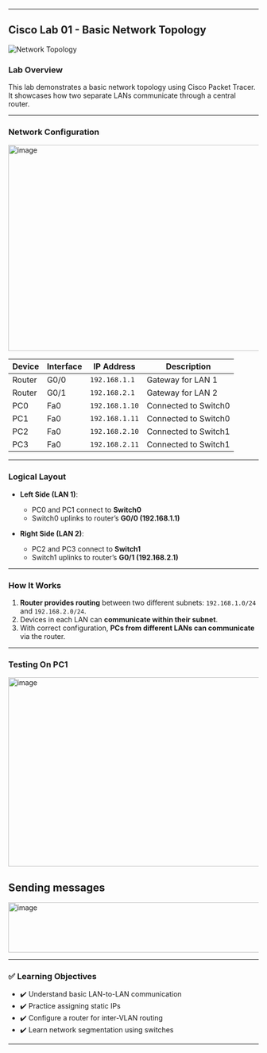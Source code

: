 
---

## Cisco Lab 01 - Basic Network Topology

![Network Topology](./624c9e09-9cbb-4736-84f8-92d40f5f4ab1.png)

### Lab Overview

This lab demonstrates a basic network topology using Cisco Packet Tracer. It showcases how two separate LANs communicate through a central router.

---

### Network Configuration
<img width="846" height="415" alt="image" src="https://github.com/user-attachments/assets/9d5a1ec9-7198-4c00-ad3a-2cc497f0ebd1" />

| Device | Interface | IP Address     | Description          |
| ------ | --------- | -------------- | -------------------- |
| Router | G0/0      | `192.168.1.1`  | Gateway for LAN 1    |
| Router | G0/1      | `192.168.2.1`  | Gateway for LAN 2    |
| PC0    | Fa0       | `192.168.1.10` | Connected to Switch0 |
| PC1    | Fa0       | `192.168.1.11` | Connected to Switch0 |
| PC2    | Fa0       | `192.168.2.10` | Connected to Switch1 |
| PC3    | Fa0       | `192.168.2.11` | Connected to Switch1 |

---

### Logical Layout

* **Left Side (LAN 1)**:

  * PC0 and PC1 connect to **Switch0**
  * Switch0 uplinks to router’s **G0/0 (192.168.1.1)**

* **Right Side (LAN 2)**:

  * PC2 and PC3 connect to **Switch1**
  * Switch1 uplinks to router’s **G0/1 (192.168.2.1)**

---

### How It Works

1. **Router provides routing** between two different subnets: `192.168.1.0/24` and `192.168.2.0/24`.
2. Devices in each LAN can **communicate within their subnet**.
3. With correct configuration, **PCs from different LANs can communicate** via the router.

---

### Testing On PC1

<img width="699" height="381" alt="image" src="https://github.com/user-attachments/assets/000f5e9d-663f-4be3-8dee-ee3855eeaa5c" />


## Sending messages
<img width="535" height="101" alt="image" src="https://github.com/user-attachments/assets/349529e6-0b61-469b-b15e-3a0b104fdc54" />



---

### ✅ Learning Objectives

* ✔️ Understand basic LAN-to-LAN communication
* ✔️ Practice assigning static IPs
* ✔️ Configure a router for inter-VLAN routing
* ✔️ Learn network segmentation using switches

---

